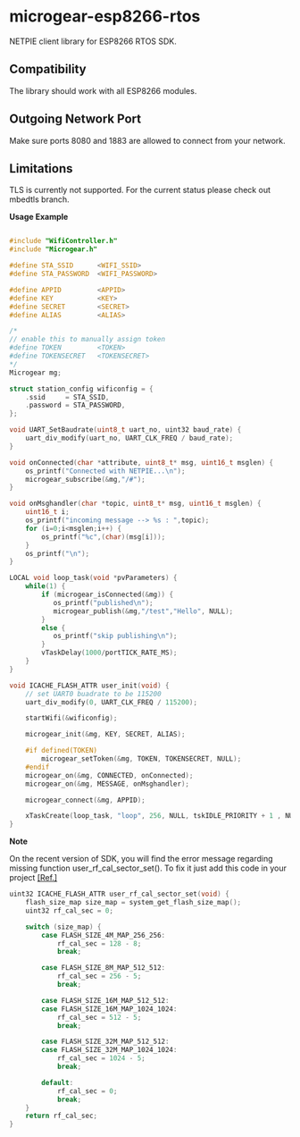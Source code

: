 # microgear-esp8266-rtos

NETPIE client library for ESP8266 RTOS SDK.

## Compatibility

The library should work with all ESP8266 modules.

## Outgoing Network Port

Make sure ports 8080 and 1883 are allowed to connect from your network.

## Limitations

TLS is currently not supported. For the current status please check out mbedtls branch.

**Usage Example**

```C

#include "WifiController.h"
#include "Microgear.h"

#define STA_SSID      <WIFI_SSID>
#define STA_PASSWORD  <WIFI_PASSWORD>

#define APPID         <APPID>
#define KEY           <KEY>
#define SECRET        <SECRET>
#define ALIAS         <ALIAS>

/*
// enable this to manually assign token
#define TOKEN         <TOKEN>
#define TOKENSECRET   <TOKENSECRET>
*/
Microgear mg;

struct station_config wificonfig = {
    .ssid     = STA_SSID,
    .password = STA_PASSWORD,    
};

void UART_SetBaudrate(uint8_t uart_no, uint32 baud_rate) {
    uart_div_modify(uart_no, UART_CLK_FREQ / baud_rate);
}

void onConnected(char *attribute, uint8_t* msg, uint16_t msglen) {
    os_printf("Connected with NETPIE...\n");    
    microgear_subscribe(&mg,"/#");
}

void onMsghandler(char *topic, uint8_t* msg, uint16_t msglen) {
    uint16_t i;
    os_printf("incoming message --> %s : ",topic);
    for (i=0;i<msglen;i++) {
        os_printf("%c",(char)(msg[i]));
    }
    os_printf("\n");    
}

LOCAL void loop_task(void *pvParameters) {
    while(1) {
        if (microgear_isConnected(&mg)) {
           os_printf("published\n");
           microgear_publish(&mg,"/test","Hello", NULL);
        }
        else {
           os_printf("skip publishing\n");
        }
        vTaskDelay(1000/portTICK_RATE_MS);
    }
}

void ICACHE_FLASH_ATTR user_init(void) {
    // set UART0 buadrate to be 115200
    uart_div_modify(0, UART_CLK_FREQ / 115200); 

    startWifi(&wificonfig);

    microgear_init(&mg, KEY, SECRET, ALIAS);

    #if defined(TOKEN)
        microgear_setToken(&mg, TOKEN, TOKENSECRET, NULL);
    #endif
    microgear_on(&mg, CONNECTED, onConnected);
    microgear_on(&mg, MESSAGE, onMsghandler);

    microgear_connect(&mg, APPID);

    xTaskCreate(loop_task, "loop", 256, NULL, tskIDLE_PRIORITY + 1 , NULL);
}

```

**Note**

On the recent version of SDK, you will find the error message regarding missing function user_rf_cal_sector_set(). To fix it just add this code in your project [[Ref.]](https://bbs.espressif.com/viewtopic.php?t=2492)

```C
uint32 ICACHE_FLASH_ATTR user_rf_cal_sector_set(void) {
    flash_size_map size_map = system_get_flash_size_map();
    uint32 rf_cal_sec = 0;

    switch (size_map) {
        case FLASH_SIZE_4M_MAP_256_256:
            rf_cal_sec = 128 - 8;
            break;

        case FLASH_SIZE_8M_MAP_512_512:
            rf_cal_sec = 256 - 5;
            break;

        case FLASH_SIZE_16M_MAP_512_512:
        case FLASH_SIZE_16M_MAP_1024_1024:
            rf_cal_sec = 512 - 5;
            break;

        case FLASH_SIZE_32M_MAP_512_512:
        case FLASH_SIZE_32M_MAP_1024_1024:
            rf_cal_sec = 1024 - 5;
            break;

        default:
            rf_cal_sec = 0;
            break;
    }
    return rf_cal_sec;
}
```
